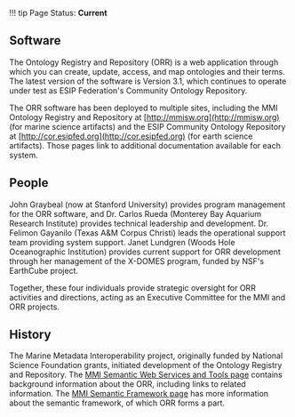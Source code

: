 !!! tip
    Page Status: **Current**

## Software

The Ontology Registry and Repository (ORR) is a web application through which you can create, update, 
access, and map ontologies and their terms. 
The latest version of the software is Version 3.1, 
which continues to operate under test as ESIP Federation's Community Ontology Repository.

The ORR software has been deployed to multiple sites, including
the MMI Ontology Registry and Repository at [http://mmisw.org](http://mmisw.org) (for marine science artifacts) and 
the ESIP Community Ontology Repository at [http://cor.esipfed.org](http://cor.esipfed.org) (for earth science artifacts). 
Those pages link to additional documentation available for each system.

## People

John Graybeal (now at Stanford University) provides program management for the ORR software, and 
Dr. Carlos Rueda (Monterey Bay Aquarium Research Institute) provides technical leadership and development. 
Dr. Felimon Gayanilo (Texas A&M Corpus Christi) leads the operational support team providing system support.
Janet Lundgren (Woods Hole Oceanographic Institution) provides current support for ORR development 
through her management of the X-DOMES program, funded by NSF's EarthCube project. 

Together, these four individuals provide strategic oversight for ORR activities and directions, 
acting as an Executive Committee for the MMI and ORR projects.

## History

The Marine Metadata Interoperability project, originally funded by National Science Foundation grants, 
initiated development of the Ontology Registry and Repository.
The [MMI Semantic Web Services and Tools page](http://marinemetadata.org/mmiswinfo/) contains background information about the ORR, 
including links to related information. 
The [MMI Semantic Framework page](http://marinemetadata.org/semanticframework) has more information about the semantic framework, 
of which ORR forms a part. 
